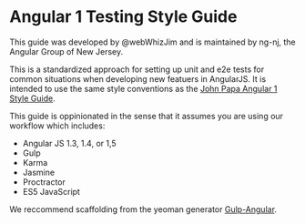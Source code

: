 # Angular 1 Testing Style Guide

This guide was developed by @webWhizJim and is maintained by ng-nj, the Angular Group of New Jersey.

This is a standardized approach for setting up unit and e2e tests for common situations when developing new featuers in AngularJS.
It is intended to use the same style conventions as the [John Papa Angular 1 Style Guide](https://github.com/johnpapa/angular-styleguide/blob/master/a1/README.md).

This guide is oppinionated in the sense that it assumes you are using our workflow which includes:

- Angular JS 1.3, 1.4, or 1,5
- Gulp
- Karma 
- Jasmine
- Proctractor
- ES5 JavaScript

We reccommend scaffolding from the yeoman generator [Gulp-Angular](https://www.npmjs.com/package/gulp-angular).
